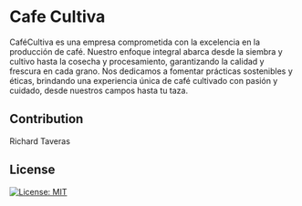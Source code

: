 # Cafe Cultiva

CaféCultiva es una empresa comprometida con la excelencia en la producción de café. Nuestro enfoque integral abarca desde la siembra y cultivo hasta la cosecha y procesamiento, garantizando la calidad y frescura en cada grano. Nos dedicamos a fomentar prácticas sostenibles y éticas, brindando una experiencia única de café cultivado con pasión y cuidado, desde nuestros campos hasta tu taza.

## Contribution
Richard Taveras

## License

[![License: MIT](https://img.shields.io/badge/License-MIT-yellow.svg)](https://opensource.org/licenses/MIT)

